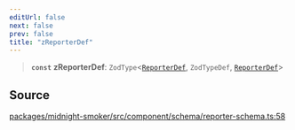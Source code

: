 ```yaml
---
editUrl: false
next: false
prev: false
title: "zReporterDef"
---
```


> **`const`** **zReporterDef**: `ZodType`\<[`ReporterDef`](/api/midnight-smoker/midnight-smoker/reporter/type-aliases/reporterdef/), `ZodTypeDef`, [`ReporterDef`](/api/midnight-smoker/midnight-smoker/reporter/type-aliases/reporterdef/)\>

## Source

[packages/midnight-smoker/src/component/schema/reporter-schema.ts:58](https://github.com/boneskull/midnight-smoker/blob/417858b/packages/midnight-smoker/src/component/schema/reporter-schema.ts#L58)
